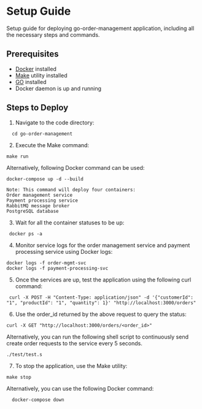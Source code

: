 
# Setup Guide
Setup guide for deploying go-order-management application, including all the necessary steps and commands. 

## Prerequisites
- [Docker](https://docs.docker.com/get-docker/) installed
- [Make](https://www.gnu.org/software/make/) utility installed
- [GO](https://go.dev/doc/install) installed
- Docker daemon is up and running

## Steps to Deploy

1. Navigate to the code directory:

```
  cd go-order-management
  ```

2. Execute the Make command:

  ```
  make run 
  ```
   
Alternatively, following Docker command can be used:

  ```
  docker-compose up -d --build
```

	Note: This command will deploy four containers:
	Order management service
	Payment processing service
	RabbitMQ message broker
	PostgreSQL database

3. Wait for all the container statuses to be up:

  ```
   docker ps -a
```

4. Monitor service logs for the order management service and payment processing service using Docker logs:

  ```
  docker logs -f order-mgmt-svc
  docker logs -f payment-processing-svc
```
  
5. Once the services are up, test the application using the following curl command:

```
 curl -X POST -H "Content-Type: application/json" -d '{"customerId": "1", "productId": "1", "quantity": 1}' "http://localhost:3000/orders"
```
 
6. Use the order_id returned by the above request to query the status:
```
curl -X GET "http://localhost:3000/orders/<order_id>"
```
  
Alternatively, you can run the following shell script to continuously send create order requests to the service every 5 seconds.

```
./test/test.s
```

7. To stop the application, use the Make utility:
```  
make stop
```

Alternatively, you can use the following Docker command:

```
  docker-compose down
```
